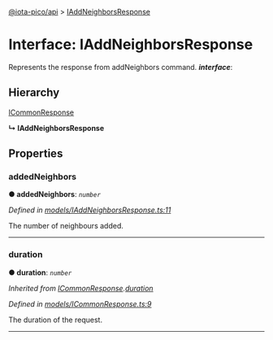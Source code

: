 [@iota-pico/api](../README.md) > [IAddNeighborsResponse](../interfaces/iaddneighborsresponse.md)



# Interface: IAddNeighborsResponse


Represents the response from addNeighbors command.
*__interface__*: 


## Hierarchy


 [ICommonResponse](icommonresponse.md)

**↳ IAddNeighborsResponse**








## Properties
<a id="addedneighbors"></a>

###  addedNeighbors

**●  addedNeighbors**:  *`number`* 

*Defined in [models/IAddNeighborsResponse.ts:11](https://github.com/iotaeco/iota-pico-api/blob/771a136/src/models/IAddNeighborsResponse.ts#L11)*



The number of neighbours added.




___

<a id="duration"></a>

###  duration

**●  duration**:  *`number`* 

*Inherited from [ICommonResponse](icommonresponse.md).[duration](icommonresponse.md#duration)*

*Defined in [models/ICommonResponse.ts:9](https://github.com/iotaeco/iota-pico-api/blob/771a136/src/models/ICommonResponse.ts#L9)*



The duration of the request.




___


